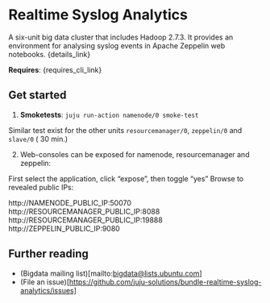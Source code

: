 # Realtime Syslog Analytics

A six-unit big data cluster that includes Hadoop 2.7.3. It provides an environment for analysing syslog events in Apache Zeppelin web notebooks. {details_link}

**Requires**: {requires_cli_link}

## Get started

1. **Smoketests**:
 `juju run-action namenode/0 smoke-test`

 Similar test exist for the other units `resourcemanager/0`, `zeppelin/0` and `slave/0` ( 30 min.)

2. Web-consoles can be exposed for namenode, resourcemanager and zeppelin:

 First select the application, click “expose”, then toggle “yes”
 Browse to revealed public IPs:

 http://NAMENODE_PUBLIC_IP:50070
 http://RESOURCEMANAGER_PUBLIC_IP:8088
 http://RESOURCEMANAGER_PUBLIC_IP:19888
 http://ZEPPELIN_PUBLIC_IP:9080

## Further reading
- (Bigdata mailing list)[mailto:bigdata@lists.ubuntu.com]
- (File an issue)[https://github.com/juju-solutions/bundle-realtime-syslog-analytics/issues]